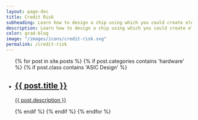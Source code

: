 ```yaml
---
layout: page-doc
title: Credit Risk
subheading: Learn how to design a chip using which you could create electronics applications.
description: Learn how to design a chip using which you could create electronics applications.
color: grad-blog
image: "/images/icons/credit-risk.svg"
permalink: /credit-risk
---
```


<div class="home-container">
  <div class="home-articles">
    <div class="home-wrapper">
      <div class="page-holder">
        <ul>
        {% for post in site.posts %}
          {% if post.categories contains 'hardware' %}
          		{% if post.class contains 'ASIC Design' %}
		            <li>
                  <a class="post-link" href="{{ site.baseurl }}{{ post.url }}">
                    <div class="page-treasure-wrapper">
                      <div class="page-treasure-image" >
                        <div style="background-image: url('{{ post.image }}')"></div>
                      </div>
                      <div class="page-treasure">
                        <h2>{{ post.title }}</h2>
                        <p>{{ post.description }}</p>
                      </div>
                    </div>
                  </a>
                </li>
            	{% endif %}
            {% endif %}
        {% endfor %}
        </ul>
      </div>
    </div>
  </div>
</div>